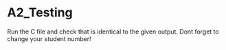 # A2_Testing

Run the C file and check that is identical to the given output.
Dont forget to change your student number!
